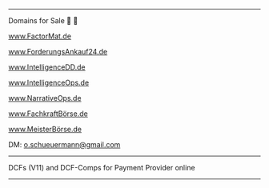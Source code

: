 ---------------------------------

Domains for Sale 🦄 🚀


www.FactorMat.de

www.ForderungsAnkauf24.de

www.IntelligenceDD.de

www.IntelligenceOps.de

www.NarrativeOps.de

www.FachkraftBörse.de

www.MeisterBörse.de

DM: o.schueuermann@gmail.com

--------------------------------

DCFs (V11) and DCF-Comps for Payment Provider online  

---------------------------------

